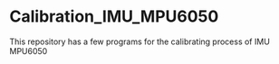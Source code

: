# Calibration_IMU_MPU6050
This repository has a few programs for the calibrating process of IMU MPU6050
